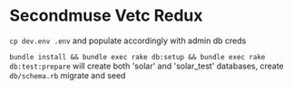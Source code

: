 Secondmuse Vetc Redux
========================

```cp dev.env .env```
and populate accordingly with admin db creds

```bundle install && bundle exec rake db:setup && bundle exec rake db:test:prepare```
will create both 'solar' and 'solar_test' databases, create ```db/schema.rb``` migrate and seed
